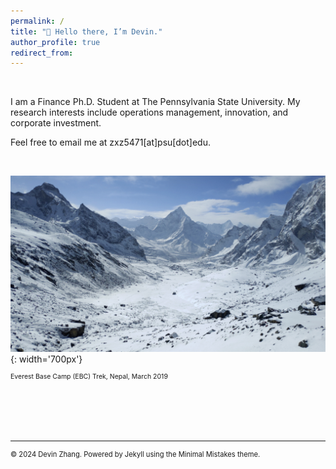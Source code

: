 ```yaml
---
permalink: /
title: "👋 Hello there, I’m Devin."
author_profile: true
redirect_from: 
---
```


<br> <!-- Adds a line space before the introduction -->

I am a Finance Ph.D. Student at The Pennsylvania State University. My research interests include operations management, innovation, and corporate investment. 

Feel free to email me at zxz5471[at]psu[dot]edu.

<br> <!-- Adds a line space before the introduction -->


![mountains](/images/mountain.png){: width='700px'}
  <figcaption style="font-size: 0.75em; margin-top: -0.5px; text-align: left;">Everest Base Camp (EBC) Trek, Nepal, March 2019 </figcaption>


<br><br><br><br>



------
<p style="font-size: 0.8em; text-decoration: none; color: inherit;">
  © 2024 Devin Zhang. Powered by <a href="https://jekyllrb.com/" style="text-decoration: none; color: inherit;">Jekyll</a> using the <a href="https://mmistakes.github.io/minimal-mistakes/docs/configuration/" style="text-decoration: none; color: inherit;">Minimal Mistakes theme</a>.
</p>

